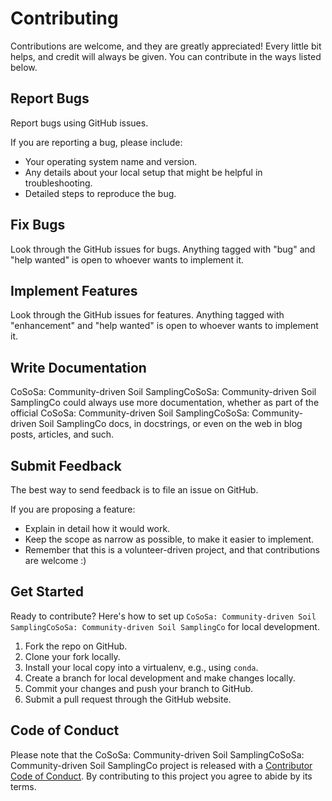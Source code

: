 # Contributing

Contributions are welcome, and they are greatly appreciated! Every little bit
helps, and credit will always be given. You can contribute in the ways listed below.

## Report Bugs

Report bugs using GitHub issues.

If you are reporting a bug, please include:

* Your operating system name and version.
* Any details about your local setup that might be helpful in troubleshooting.
* Detailed steps to reproduce the bug.

## Fix Bugs

Look through the GitHub issues for bugs. Anything tagged with "bug" and "help
wanted" is open to whoever wants to implement it.

## Implement Features

Look through the GitHub issues for features. Anything tagged with "enhancement"
and "help wanted" is open to whoever wants to implement it.

## Write Documentation

CoSoSa: Community-driven Soil SamplingCoSoSa: Community-driven Soil SamplingCo could always use more documentation, whether as part of the
official CoSoSa: Community-driven Soil SamplingCoSoSa: Community-driven Soil SamplingCo docs, in docstrings, or even on the web in blog posts,
articles, and such.

## Submit Feedback

The best way to send feedback is to file an issue on GitHub.

If you are proposing a feature:

* Explain in detail how it would work.
* Keep the scope as narrow as possible, to make it easier to implement.
* Remember that this is a volunteer-driven project, and that contributions
  are welcome :)

## Get Started

Ready to contribute? Here's how to set up `CoSoSa: Community-driven Soil SamplingCoSoSa: Community-driven Soil SamplingCo` for local development.

1. Fork the repo on GitHub.
2. Clone your fork locally.
3. Install your local copy into a virtualenv, e.g., using `conda`.
4. Create a branch for local development and make changes locally.
5. Commit your changes and push your branch to GitHub.
6. Submit a pull request through the GitHub website.

## Code of Conduct

Please note that the CoSoSa: Community-driven Soil SamplingCoSoSa: Community-driven Soil SamplingCo project is released with a [Contributor Code of Conduct](CONDUCT.md). By contributing to this project you agree to abide by its terms.
